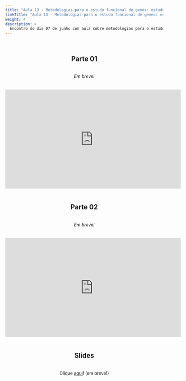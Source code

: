 ```yaml
---
title: "Aula 13 - Metodologias para o estudo funcional de genes: estudo de expressão de genes"
linkTitle: "Aula 13 - Metodologias para o estudo funcional de genes: estudo de expressão de genes"
weight: 4
description: >
  Encontro do dia 07 de junho com aula sobre metodologias para o estudo funcional de genes: estudo de expressão de genes
---
```


<br>
<div align="center">
<h2>Parte 01</h2>
<br>
<i>Em breve!</i>
<br><br><br>
<iframe width="560" height="315" src="https://www.youtube.com/embed/" frameborder="0" allow="accelerometer; autoplay; clipboard-write; encrypted-media; gyroscope; picture-in-picture" allowfullscreen></iframe>
<br><br>

<h2>Parte 02</h2>
<br>
<i>Em breve!</i>
<br><br><br>
<iframe width="560" height="315" src="https://www.youtube.com/embed/" frameborder="0" allow="accelerometer; autoplay; clipboard-write; encrypted-media; gyroscope; picture-in-picture" allowfullscreen></iframe>
<br><br>

<h2>Slides</h2>
<br>
Clique <a href="">aqui</a>! (em breve!)
</div>